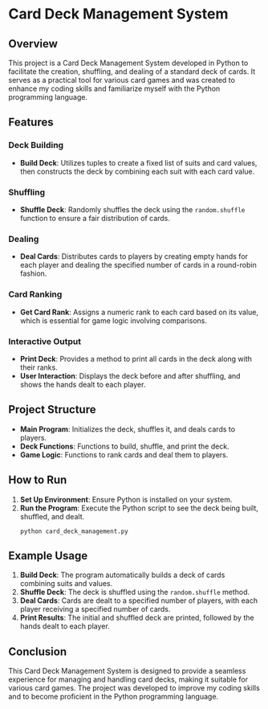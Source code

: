 # Card Deck Management System

## Overview

This project is a Card Deck Management System developed in Python to facilitate the creation, shuffling, and dealing of a standard deck of cards. It serves as a practical tool for various card games and was created to enhance my coding skills and familiarize myself with the Python programming language.

## Features

### Deck Building
- **Build Deck**: Utilizes tuples to create a fixed list of suits and card values, then constructs the deck by combining each suit with each card value.

### Shuffling
- **Shuffle Deck**: Randomly shuffles the deck using the `random.shuffle` function to ensure a fair distribution of cards.

### Dealing
- **Deal Cards**: Distributes cards to players by creating empty hands for each player and dealing the specified number of cards in a round-robin fashion.

### Card Ranking
- **Get Card Rank**: Assigns a numeric rank to each card based on its value, which is essential for game logic involving comparisons.

### Interactive Output
- **Print Deck**: Provides a method to print all cards in the deck along with their ranks.
- **User Interaction**: Displays the deck before and after shuffling, and shows the hands dealt to each player.

## Project Structure

- **Main Program**: Initializes the deck, shuffles it, and deals cards to players.
- **Deck Functions**: Functions to build, shuffle, and print the deck.
- **Game Logic**: Functions to rank cards and deal them to players.

## How to Run

1. **Set Up Environment**: Ensure Python is installed on your system.
2. **Run the Program**: Execute the Python script to see the deck being built, shuffled, and dealt.
   ```
   python card_deck_management.py
   ```

## Example Usage

1. **Build Deck**: The program automatically builds a deck of cards combining suits and values.
2. **Shuffle Deck**: The deck is shuffled using the `random.shuffle` method.
3. **Deal Cards**: Cards are dealt to a specified number of players, with each player receiving a specified number of cards.
4. **Print Results**: The initial and shuffled deck are printed, followed by the hands dealt to each player.

## Conclusion

This Card Deck Management System is designed to provide a seamless experience for managing and handling card decks, making it suitable for various card games. The project was developed to improve my coding skills and to become proficient in the Python programming language.
